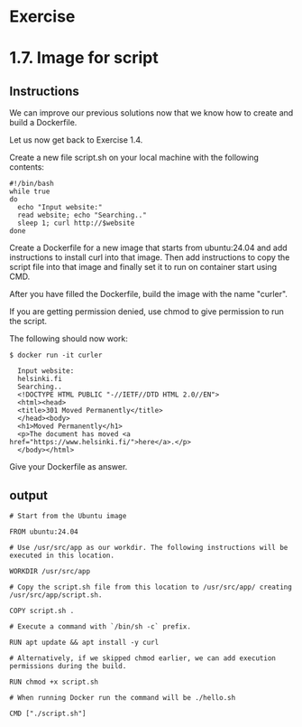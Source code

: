 # Exercise
# 1.7. Image for script
## Instructions

We can improve our previous solutions now that we know how to create and build a Dockerfile.

Let us now get back to Exercise 1.4.

Create a new file script.sh on your local machine with the following contents:

```
#!/bin/bash
while true
do
  echo "Input website:"
  read website; echo "Searching.."
  sleep 1; curl http://$website
done
``` 

Create a Dockerfile for a new image that starts from ubuntu:24.04 and add instructions to install curl into that image. Then add instructions to copy the script file into that image and finally set it to run on container start using CMD.

After you have filled the Dockerfile, build the image with the name "curler".

If you are getting permission denied, use chmod to give permission to run the script.

The following should now work:

```
$ docker run -it curler

  Input website:
  helsinki.fi
  Searching..
  <!DOCTYPE HTML PUBLIC "-//IETF//DTD HTML 2.0//EN">
  <html><head>
  <title>301 Moved Permanently</title>
  </head><body>
  <h1>Moved Permanently</h1>
  <p>The document has moved <a href="https://www.helsinki.fi/">here</a>.</p>
  </body></html>

```
Give your Dockerfile as answer.

## output
```
# Start from the Ubuntu image

FROM ubuntu:24.04 

# Use /usr/src/app as our workdir. The following instructions will be executed in this location.

WORKDIR /usr/src/app

# Copy the script.sh file from this location to /usr/src/app/ creating /usr/src/app/script.sh.

COPY script.sh .

# Execute a command with `/bin/sh -c` prefix.

RUN apt update && apt install -y curl

# Alternatively, if we skipped chmod earlier, we can add execution permissions during the build.

RUN chmod +x script.sh

# When running Docker run the command will be ./hello.sh

CMD ["./script.sh"]
